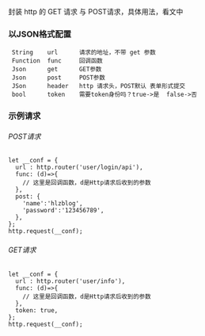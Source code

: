 封装 http 的 GET 请求 与 POST请求，具体用法，看文中

### 以JSON格式配置

     String    url      请求的地址，不带 get 参数
     Function  func     回调函数
     Json      get      GET参数
     Json      post     POST参数
     JSon      header   http 请求头，POST默认 表单形式提交
     bool      token    需要token身份吗？true->是  false->否

### 示例请求
###### POST请求

    let __conf = {
      url : http.router('user/login/api'),
      func: (d)=>{
        // 这里是回调函数，d是Http请求后收到的参数
      },
      post: {
        'name':'hlzblog',
        'password':'123456789',
      },
    }; 
    http.request(__conf);

###### GET请求

    let __conf = {
      url : http.router('user/info'),
      func: (d)=>{
        // 这里是回调函数，d是Http请求后收到的参数
      },
      token: true,
    }; 
    http.request(__conf);